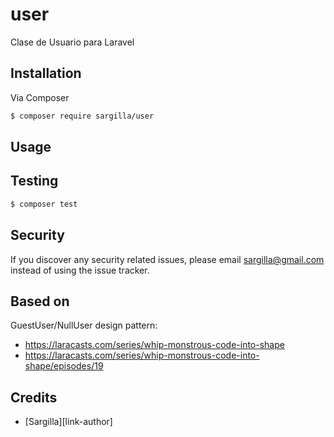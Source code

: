 # user

Clase de Usuario para Laravel

## Installation

Via Composer

``` bash
$ composer require sargilla/user
```

## Usage



## Testing

``` bash
$ composer test
```

## Security

If you discover any security related issues, please email sargilla@gmail.com instead of using the issue tracker.

## Based on 

GuestUser/NullUser design pattern:
- https://laracasts.com/series/whip-monstrous-code-into-shape
- https://laracasts.com/series/whip-monstrous-code-into-shape/episodes/19

## Credits

- [Sargilla][link-author]

